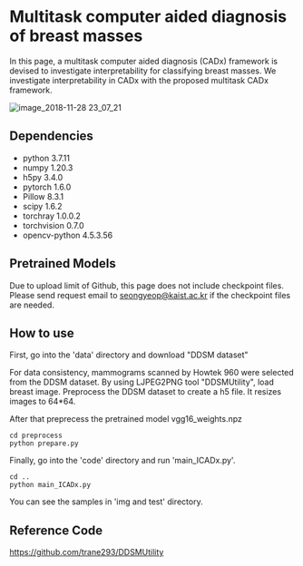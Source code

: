 # Multitask computer aided diagnosis of breast masses



In this page, a multitask computer aided diagnosis (CADx) framework is devised to investigate interpretability for classifying breast masses. We investigate interpretability in CADx with the proposed multitask CADx framework. 



![image_2018-11-28 23_07_21](https://user-images.githubusercontent.com/44894722/49157188-8942c880-f362-11e8-9719-e73f15ab3fde.png)




## Dependencies
* python 3.7.11
* numpy 1.20.3
* h5py 3.4.0
* pytorch 1.6.0
* Pillow 8.3.1
* scipy 1.6.2
* torchray 1.0.0.2
* torchvision 0.7.0
* opencv-python 4.5.3.56


## Pretrained Models
Due to upload limit of Github, this page does not include checkpoint files. Please send request email to seongyeop@kaist.ac.kr if the checkpoint files are needed.

## How to use
First, go into the 'data' directory and download "DDSM dataset"

For data consistency, mammograms scanned by Howtek 960 were selected from the DDSM dataset.
By using LJPEG2PNG tool "DDSMUtility", load breast image.
Preprocess the DDSM dataset to create a h5 file. It resizes images to 64*64.

After that preprecess the pretrained model vgg16_weights.npz

    cd preprocess
    python prepare.py

Finally, go into the 'code' directory and run 'main_ICADx.py'.
    
    cd ..
    python main_ICADx.py
    

You can see the samples in 'img and test' directory.


## Reference Code
https://github.com/trane293/DDSMUtility
